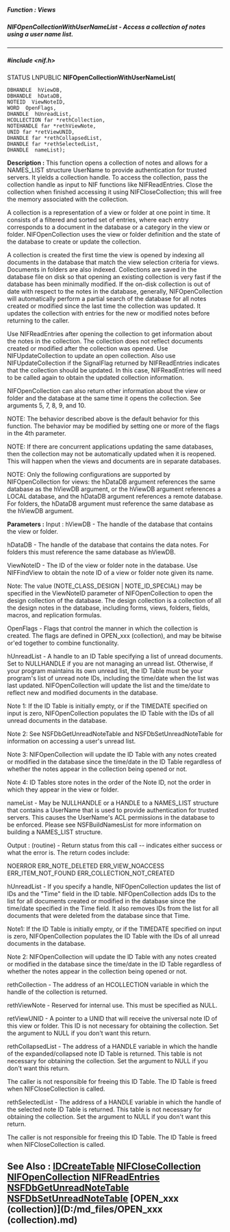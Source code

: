 ##### Function : Views
##### NIFOpenCollectionWithUserNameList - Access a collection of notes using a user name list.
---
##### #include <nif.h>
STATUS LNPUBLIC **NIFOpenCollectionWithUserNameList(**

	DBHANDLE  hViewDB,
	DBHANDLE  hDataDB,
	NOTEID  ViewNoteID,
	WORD  OpenFlags,
	DHANDLE  hUnreadList,
	HCOLLECTION far *rethCollection,
	NOTEHANDLE far *rethViewNote,
	UNID far *retViewUNID,
	DHANDLE far *rethCollapsedList,
	DHANDLE far *rethSelectedList,
	DHANDLE  nameList);
**Description :**
This function opens a collection of notes and allows for a NAMES_LIST structure 
UserName to provide authentication for trusted servers. It yields a collection 
handle. To access the collection, pass the collection handle as input to NIF 
functions like NIFReadEntries. Close the collection when finished accessing it 
using NIFCloseCollection;  this will free the memory associated with the 
collection.

A collection is a representation of a view or folder at one point in time. It 
consists of a filtered and sorted set of entries, where each entry corresponds 
to a document in the database or a category in the view or folder. 
NIFOpenCollection uses the view or folder definition and the state of the 
database to create or update the collection.

A collection is created the first time the view is opened by indexing all 
documents in the database that match the view selection criteria for views.  
Documents in folders are also indexed.  Collections are saved in the database 
file on disk so that opening an existing collection is very fast if the 
database has been minimally modified.  If the on-disk collection is out of date 
with respect to the notes in the database, generally, NIFOpenCollection will 
automatically perform a partial search of the database for all notes created or 
modified since the last time the collection was updated. It updates the 
collection with entries for the new or modified notes before returning to the 
caller.

Use NIFReadEntries after opening the collection to get information about the 
notes in the collection. The collection does not reflect documents created or 
modified after the collection was opened. Use NIFUpdateCollection to update an 
open collection.  Also use NIFUpdateCollection if the SignalFlag returned by 
NIFReadEntries indicates that the collection should be updated.  In this case, 
NIFReadEntries will need to be called again to obtain the updated collection 
information.

NIFOpenCollection can also return other information about the view or folder 
and the database at the same time it opens the collection. See arguments 5, 7, 
8, 9, and 10.

NOTE: The behavior described above is the default behavior for this function. 
The behavior may be modified by setting one or more of the flags in the 4th 
parameter.

NOTE: If there are concurrent applications updating the same databases, then 
the collection may not be automatically updated when it is reopened.  This will 
happen when the views and documents are in separate databases.

NOTE: Only the following configurations are supported by NIFOpenCollection for 
views:  the hDataDB argument references the same database as the hViewDB 
argument, or the hViewDB argument references a LOCAL database, and the hDataDB 
argument references a remote database.  For folders, the hDataDB argument must 
reference the same database as the hViewDB argument.


**Parameters :**
Input :
hViewDB  -  The handle of the database that contains the view or folder.

hDataDB  -  The handle of the database that contains the data notes.  For folders this must reference the same database as hViewDB.

ViewNoteID  -  The ID of the view or folder note in the database. Use NIFFindView to obtain the note ID of a view or folder note given its name.

Note: The value (NOTE_CLASS_DESIGN | NOTE_ID_SPECIAL) may be specified in the ViewNoteID parameter of NIFOpenCollection to open the design collection of the database. The design collection is a collection of all the design notes in the database, including forms, views, folders, fields, macros, and replication formulas.

OpenFlags  -  Flags that control the manner in which the collection is created. The flags are defined in OPEN_xxx (collection), and may be bitwise or'ed together to combine functionality.

hUnreadList  -  A handle to an ID Table specifying a list of unread documents. Set to NULLHANDLE if you are not managing an unread list. Otherwise, if your program maintains its own unread list, the ID Table must be your program's list of unread note IDs, including the time/date when the list was last updated. NIFOpenCollection will update the list and the time/date to reflect new and modified documents in the database. 

Note 1: If the ID Table is initially empty, or if the TIMEDATE specified on input is zero, NIFOpenCollection populates the ID Table with the IDs of all unread documents in the database.

Note 2: See NSFDbGetUnreadNoteTable and NSFDbSetUnreadNoteTable for information on accessing a user's unread list.

Note 3:  NIFOpenCollection will update the ID Table with any notes created or modified in the database since the time/date in the ID Table regardless of whether the notes appear in the collection being opened or not.

Note 4: ID Tables store notes in the order of the Note ID, not the order in which they appear in the view or folder.

nameList  -  May be NULLHANDLE or a HANDLE to a NAMES_LIST structure that contains a UserName that is used to provide authentication for trusted servers.  This causes the UserName's ACL permissions in the database to be enforced.  Please see NSFBuildNamesList for more information on building a NAMES_LIST structure.

Output :
(routine)  -  Return status from this call -- indicates either success or what the error is. The return codes include:

NOERROR
ERR_NOTE_DELETED
ERR_VIEW_NOACCESS
ERR_ITEM_NOT_FOUND
ERR_COLLECTION_NOT_CREATED


hUnreadList  -  If you specify a handle, NIFOpenCollection updates the list of IDs and the "Time" field in the ID table. NIFOpenCollection adds IDs to the list for all documents created or modified in the database since the time/date specified in the Time field. It also removes IDs from the list for all documents that were deleted from the database since that Time. 

Note1: If the ID Table is initially empty, or if the TIMEDATE specified on input is zero, NIFOpenCollection populates the ID Table with the IDs of all unread documents in the database.

Note 2:  NIFOpenCollection will update the ID Table with any notes created or modified in the database since the time/date in the ID Table regardless of whether the notes appear in the collection being opened or not.


rethCollection  -  The address of an HCOLLECTION variable in which the handle of the collection is returned.

rethViewNote  -  Reserved for internal use.  This must be specified as NULL.

retViewUNID  -  A pointer to a UNID that will receive the universal note ID of this view or folder. This ID is not necessary for obtaining the collection. Set the argument to NULL if you don't want this return.

rethCollapsedList  -  The address of a HANDLE variable in which the handle of the expanded/collapsed note ID Table is returned. This table is not necessary for obtaining the collection. Set the argument to NULL if you don't want this return.

The caller is not responsible for freeing this ID Table. The ID Table is freed when NIFCloseCollection is called.

rethSelectedList  -  The address of a HANDLE variable in which the handle of the selected note ID Table is returned. This table is not necessary for obtaining the collection. Set the argument to NULL if you don't want this return.

The caller is not responsible for freeing this ID Table. The ID Table is freed when NIFCloseCollection is called.

**See Also :**
[IDCreateTable](D:/md_files/IDCreateTable.md)
[NIFCloseCollection](D:/md_files/NIFCloseCollection.md)
[NIFOpenCollection](D:/md_files/NIFOpenCollection.md)
[NIFReadEntries](D:/md_files/NIFReadEntries.md)
[NSFDbGetUnreadNoteTable](D:/md_files/NSFDbGetUnreadNoteTable.md)
[NSFDbSetUnreadNoteTable](D:/md_files/NSFDbSetUnreadNoteTable.md)
[OPEN_xxx (collection)](D:/md_files/OPEN_xxx (collection).md)
---
